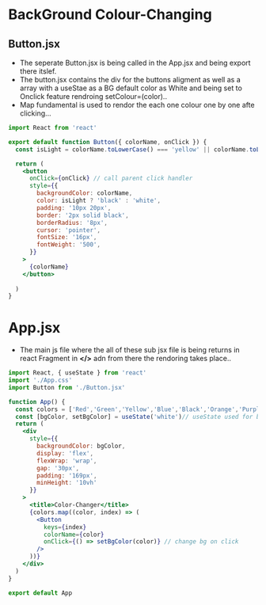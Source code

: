 # BackGround Colour-Changing

## Button.jsx
- The seperate Button.jsx is being called in the App.jsx and being export there itslef.
- The button.jsx contains the div for the buttons aligment as well as a array with a useStae as a BG default color as White and being set to Onclick feature rendroing setColour=(color)..
- Map fundamental is used to rendor the each one colour one by one afte clicking...

```jsx
import React from 'react'

export default function Button({ colorName, onClick }) {
  const isLight = colorName.toLowerCase() === 'yellow' || colorName.toLowerCase() === 'white' || colorName.toLowerCase() === 'gray'

  return (
    <button
      onClick={onClick} // call parent click handler
      style={{
        backgroundColor: colorName,
        color: isLight ? 'black' : 'white',
        padding: '10px 20px',
        border: '2px solid black',
        borderRadius: '8px',
        cursor: 'pointer',
        fontSize: '16px',
        fontWeight: '500',
      }}
    >
      {colorName}
    </button>
   
  )
}

```


# App.jsx
- The main js file where the all of these sub jsx file is being returns in react Fragment in **</>** adn from there the rendoring takes place..

``` jsx
import React, { useState } from 'react'
import './App.css'
import Button from './Button.jsx'

function App() {
  const colors = ['Red','Green','Yellow','Blue','Black','Orange','Purple','White','Gray','Pink','Chocolate','skyblue','violet','aqua','Gold', 'Coral','Maroon','magenta','Turquoise','Olive','Silver']
  const [bgColor, setBgColor] = useState('white')// useState used for bgcolor adn setting it as per the array color
  return (
    <div 
      style={{ 
        backgroundColor: bgColor,
        display: 'flex', 
        flexWrap: 'wrap', 
        gap: '30px', 
        padding: '169px', 
        minHeight: '10vh' 
      }}
    >
      <title>Color-Changer</title>
      {colors.map((color, index) => (
        <Button
          keys={index} 
          colorName={color} 
          onClick={() => setBgColor(color)} // change bg on click
        />
      ))}
    </div>
  )
}

export default App


```
